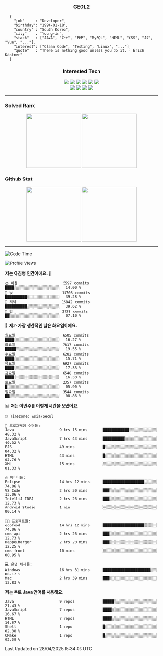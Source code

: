 <div align="center">

  ### GEOL2
</div>

```
  {
    "job"     : "Developer",
    "birthday": "1994-01-18",
    "country" : "South Korea",
    "city"    : "Young-in",
    "stack"   : ["JAVA", "C++", "PHP", "MySQL", "HTML", "CSS", "JS", "Vue", "..."],
    "interest": ["Clean Code", "Testing", "Linux", "..."], 
    "quote"   : "There is nothing good unless you do it. - Erich Kästner"
  }
  ```
  
<div align="center">
  
  ### Interested Tech
  
  <img src="https://img.shields.io/badge/Laravel-F05340?style=flat-square&logo=Laravel&logoColor=white">
  <img src="https://img.shields.io/badge/SpringBoot-6DB33F?style=flat-square&logo=SpringBoot&logoColor=white">
  <img src="https://img.shields.io/badge/-NestJs-ea2845?style=flat-square&logo=nestjs&logoColor=white">
  <img src="https://img.shields.io/badge/Express-000000?style=flat-square&logo=Express&logoColor=white">
  <img src="https://img.shields.io/badge/Three.js-000000?style=flat-square&logo=Three.js&logoColor=white">
  <img src="https://img.shields.io/badge/OpenAI-%23412991?style=flat-square&logo=openai&logoColor=white">
  <br>
  <img src="https://img.shields.io/badge/Java-ED8B00?style=flat-square&logo=openjdk&logoColor=white">
  <img src="https://img.shields.io/badge/JavaScript-F7DF1E?style=flat-square&logo=JavaScript&logoColor=black">
  <img src="https://img.shields.io/badge/TypeScript-007acc?style=flat-square&logo=TypeScript&logoColor=black">
  <img src="https://img.shields.io/badge/MySQL-4479A1?style=flat-square&logo=mysql&logoColor=white"><br>

</div>

------------

  ### Solved Rank
  
  <div align="center">
    <img height="180em" src="https://mazassumnida.wtf/api/v2/generate_badge?boj=geol2">
    <img height="180em" src="https://leetcard.jacoblin.cool/Geol2?theme=light&font=Gugi&border=0&radius=20">
  </div>
  
  ### Github Stat 
  <div align="center">
    <img height="180em" src="https://github-readme-stats-git-masterrstaa-rickstaa.vercel.app/api?username=geol2&show_icons=true&theme=dark">
    <img height="180em" src="https://github-readme-stats-git-masterrstaa-rickstaa.vercel.app/api/top-langs/?username=geol2&show_icons=true&hide=css,scss,html&layout=compact&theme=dark&count_private=true&langs_count=8">
  </div>
  
------------
<!--START_SECTION:waka-->
![Code Time](http://img.shields.io/badge/Code%20Time-4%2C105%20hrs%2034%20mins-blue)

![Profile Views](http://img.shields.io/badge/Profile%20Views-3-blue)

**저는 아침형 인간이에요. 🐤** 

```text
🌞 아침                     5597 commits        ████░░░░░░░░░░░░░░░░░░░░░   14.00 % 
🌆 낮　                     15703 commits       ██████████░░░░░░░░░░░░░░░   39.28 % 
🌃 저녁                     15842 commits       ██████████░░░░░░░░░░░░░░░   39.62 % 
🌙 밤　                     2838 commits        ██░░░░░░░░░░░░░░░░░░░░░░░   07.10 % 
```
📅 **제가 가장 생산적인 날은 화요일이에요.** 

```text
월요일                      6505 commits        ████░░░░░░░░░░░░░░░░░░░░░   16.27 % 
화요일                      7817 commits        █████░░░░░░░░░░░░░░░░░░░░   19.55 % 
수요일                      6282 commits        ████░░░░░░░░░░░░░░░░░░░░░   15.71 % 
목요일                      6927 commits        ████░░░░░░░░░░░░░░░░░░░░░   17.33 % 
금요일                      6548 commits        ████░░░░░░░░░░░░░░░░░░░░░   16.38 % 
토요일                      2357 commits        █░░░░░░░░░░░░░░░░░░░░░░░░   05.90 % 
일요일                      3544 commits        ██░░░░░░░░░░░░░░░░░░░░░░░   08.86 % 
```


📊 **저는 이번주를 이렇게 시간을 보냈어요.** 

```text
🕑︎ Timezone: Asia/Seoul

💬 프로그래밍 언어들: 
Java                     9 hrs 15 mins       ████████████░░░░░░░░░░░░░   48.32 % 
JavaScript               7 hrs 43 mins       ██████████░░░░░░░░░░░░░░░   40.32 % 
EJS                      49 mins             █░░░░░░░░░░░░░░░░░░░░░░░░   04.32 % 
HTML                     43 mins             █░░░░░░░░░░░░░░░░░░░░░░░░   03.76 % 
XML                      15 mins             ░░░░░░░░░░░░░░░░░░░░░░░░░   01.33 % 

🔥 에디터들: 
Eclipse                  14 hrs 12 mins      ███████████████████░░░░░░   74.06 % 
VS Code                  2 hrs 30 mins       ███░░░░░░░░░░░░░░░░░░░░░░   13.06 % 
IntelliJ IDEA            2 hrs 26 mins       ███░░░░░░░░░░░░░░░░░░░░░░   12.73 % 
Android Studio           1 min               ░░░░░░░░░░░░░░░░░░░░░░░░░   00.14 % 

🐱‍💻 프로젝트들: 
ecofood                  14 hrs 12 mins      ███████████████████░░░░░░   74.06 % 
cms-api                  2 hrs 26 mins       ███░░░░░░░░░░░░░░░░░░░░░░   12.73 % 
HappeCharger             2 hrs 20 mins       ███░░░░░░░░░░░░░░░░░░░░░░   12.25 % 
cms-front                10 mins             ░░░░░░░░░░░░░░░░░░░░░░░░░   00.95 % 

💻 운영 체제들: 
Windows                  16 hrs 31 mins      ██████████████████████░░░   86.17 % 
Mac                      2 hrs 39 mins       ███░░░░░░░░░░░░░░░░░░░░░░   13.83 % 
```

**저는 주로 Java 언어를 사용해요.** 

```text
Java                     9 repos             █████░░░░░░░░░░░░░░░░░░░░   21.43 % 
JavaScript               7 repos             ████░░░░░░░░░░░░░░░░░░░░░   16.67 % 
HTML                     7 repos             ████░░░░░░░░░░░░░░░░░░░░░   16.67 % 
Shell                    1 repo              █░░░░░░░░░░░░░░░░░░░░░░░░   02.38 % 
CMake                    1 repo              █░░░░░░░░░░░░░░░░░░░░░░░░   02.38 % 
```




 Last Updated on 28/04/2025 15:34:03 UTC
<!--END_SECTION:waka-->

<div align="center">
  
  <!-- [![Hits](https://hits.seeyoufarm.com/api/count/incr/badge.svg?url=https%3A%2F%2Fgithub.com%2Fgeol2&count_bg=%2379C83D&title_bg=%23555555&icon=myspace.svg&icon_color=%23E7E7E7&title=hits&edge_flat=false)](https://hits.seeyoufarm.com) -->
  
</div>

<!--
**Geol2/Geol2** is a ✨ _special_ ✨ repository because its `README.md` (this file) appears on your GitHub profile.

Here are some ideas to get you started:
- 🔭 I’m currently working on ...
- 🌱 I’m currently learning ...
- 👯 I’m looking to collaborate on ...
- 🤔 I’m looking for help with ...
- 💬 Ask me about ...
- 📫 How to reach me: ...
- 😄 Pronouns: ...
- ⚡ Fun fact: ...
-->

